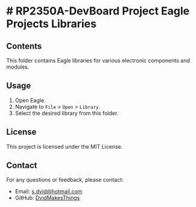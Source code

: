 # # RP2350A-DevBoard Project Eagle Projects Libraries

## Contents
This folder contains Eagle libraries for various electronic components and modules.

## Usage
1. Open Eagle.
2. Navigate to `File` > `Open` > `Library`.
3. Select the desired library from this folder.

## License
This project is licensed under the MIT License.

## Contact
For any questions or feedback, please contact:
- Email: [s.dvid@hotmail.com](mailto:s.dvid@hotmail.com)
- GitHub: [DvidMakesThings](https://github.com/DvidMakesThings)